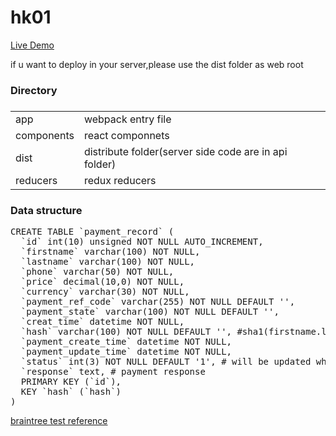 # hk01
<a target="_blank" href="http://www.begflag.com">Live Demo</a>
<p>if u want to deploy in your server,please use the dist folder as web root</p>
<h3>Directory<h3>
<table>
<tr>
  <td>app</td>
  <td>webpack entry file</td>
</tr>
<tr>
  <td>components</td>
  <td>react componnets</td>
</tr>
<tr>
  <td>dist</td>
  <td>distribute folder(server side code are in api folder)</td>
</tr>
<tr>
  <td>reducers</td>
  <td>redux reducers</td>
</tr>
</table>
<h3>Data structure</h3>
<pre>
CREATE TABLE `payment_record` (
  `id` int(10) unsigned NOT NULL AUTO_INCREMENT,
  `firstname` varchar(100) NOT NULL,
  `lastname` varchar(100) NOT NULL,
  `phone` varchar(50) NOT NULL,
  `price` decimal(10,0) NOT NULL,
  `currency` varchar(30) NOT NULL,
  `payment_ref_code` varchar(255) NOT NULL DEFAULT '',
  `payment_state` varchar(100) NOT NULL DEFAULT '',
  `creat_time` datetime NOT NULL,
  `hash` varchar(100) NOT NULL DEFAULT '', #sha1(firstname.lastname.payment_ref_code) for query use
  `payment_create_time` datetime NOT NULL,
  `payment_update_time` datetime NOT NULL,
  `status` int(3) NOT NULL DEFAULT '1', # will be updated when ipn arrives
  `response` text, # payment response
  PRIMARY KEY (`id`),
  KEY `hash` (`hash`)
)</pre>
<a target="_blank" href="https://developers.braintreepayments.com/reference/general/testing/php">braintree test reference</a>
